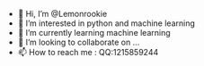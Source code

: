 - 👋 Hi, I’m @Lemonrookie
- 👀 I’m interested in python and machine learning
- 🌱 I’m currently learning machine learning
- 💞️ I’m looking to collaborate on ...
- 📫 How to reach me : QQ:1215859244

<!---
Lemonrookie/Lemonrookie is a ✨ special ✨ repository because its `README.md` (this file) appears on your GitHub profile.
You can click the Preview link to take a look at your changes.
--->
